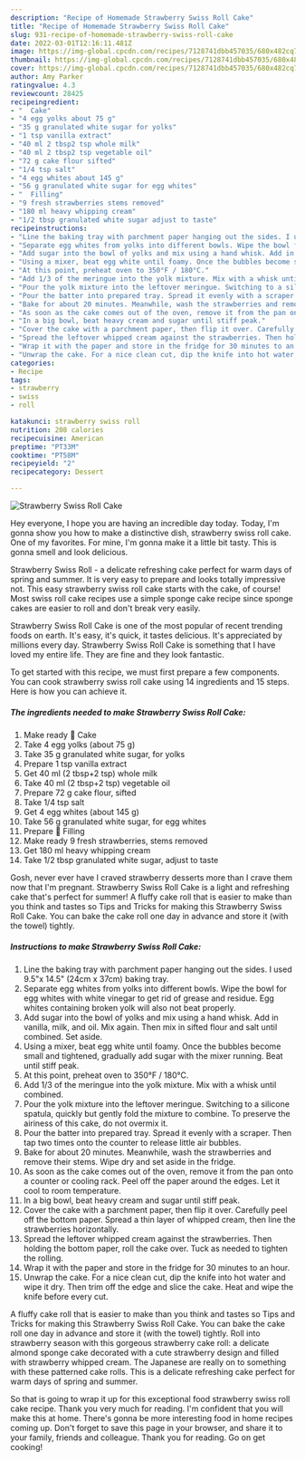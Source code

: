 ```yaml
---
description: "Recipe of Homemade Strawberry Swiss Roll Cake"
title: "Recipe of Homemade Strawberry Swiss Roll Cake"
slug: 931-recipe-of-homemade-strawberry-swiss-roll-cake
date: 2022-03-01T12:16:11.481Z
image: https://img-global.cpcdn.com/recipes/7128741dbb457035/680x482cq70/strawberry-swiss-roll-cake-recipe-main-photo.jpg
thumbnail: https://img-global.cpcdn.com/recipes/7128741dbb457035/680x482cq70/strawberry-swiss-roll-cake-recipe-main-photo.jpg
cover: https://img-global.cpcdn.com/recipes/7128741dbb457035/680x482cq70/strawberry-swiss-roll-cake-recipe-main-photo.jpg
author: Amy Parker
ratingvalue: 4.3
reviewcount: 28425
recipeingredient:
- "  Cake"
- "4 egg yolks about 75 g"
- "35 g granulated white sugar for yolks"
- "1 tsp vanilla extract"
- "40 ml 2 tbsp2 tsp whole milk"
- "40 ml 2 tbsp2 tsp vegetable oil"
- "72 g cake flour sifted"
- "1/4 tsp salt"
- "4 egg whites about 145 g"
- "56 g granulated white sugar for egg whites"
- "  Filling"
- "9 fresh strawberries stems removed"
- "180 ml heavy whipping cream"
- "1/2 tbsp granulated white sugar adjust to taste"
recipeinstructions:
- "Line the baking tray with parchment paper hanging out the sides. I used 9.5&#34;x 14.5&#34; (24cm x 37cm) baking tray."
- "Separate egg whites from yolks into different bowls. Wipe the bowl for egg whites with white vinegar to get rid of grease and residue. Egg whites containing broken yolk will also not beat properly."
- "Add sugar into the bowl of yolks and mix using a hand whisk. Add in vanilla, milk, and oil. Mix again. Then mix in sifted flour and salt until combined. Set aside."
- "Using a mixer, beat egg white until foamy. Once the bubbles become small and tightened, gradually add sugar with the mixer running. Beat until stiff peak."
- "At this point, preheat oven to 350°F / 180°C."
- "Add 1/3 of the meringue into the yolk mixture. Mix with a whisk until combined."
- "Pour the yolk mixture into the leftover meringue. Switching to a silicone spatula, quickly but gently fold the mixture to combine. To preserve the airiness of this cake, do not overmix it."
- "Pour the batter into prepared tray. Spread it evenly with a scraper. Then tap two times onto the counter to release little air bubbles."
- "Bake for about 20 minutes. Meanwhile, wash the strawberries and remove their stems. Wipe dry and set aside in the fridge."
- "As soon as the cake comes out of the oven, remove it from the pan onto a counter or cooling rack. Peel off the paper around the edges. Let it cool to room temperature."
- "In a big bowl, beat heavy cream and sugar until stiff peak."
- "Cover the cake with a parchment paper, then flip it over. Carefully peel off the bottom paper. Spread a thin layer of whipped cream, then line the strawberries horizontally."
- "Spread the leftover whipped cream against the strawberries. Then holding the bottom paper, roll the cake over. Tuck as needed to tighten the rolling."
- "Wrap it with the paper and store in the fridge for 30 minutes to an hour."
- "Unwrap the cake. For a nice clean cut, dip the knife into hot water and wipe it dry. Then trim off the edge and slice the cake. Heat and wipe the knife before every cut."
categories:
- Recipe
tags:
- strawberry
- swiss
- roll

katakunci: strawberry swiss roll 
nutrition: 208 calories
recipecuisine: American
preptime: "PT33M"
cooktime: "PT58M"
recipeyield: "2"
recipecategory: Dessert

---
```



![Strawberry Swiss Roll Cake](https://img-global.cpcdn.com/recipes/7128741dbb457035/680x482cq70/strawberry-swiss-roll-cake-recipe-main-photo.jpg)

Hey everyone, I hope you are having an incredible day today. Today, I'm gonna show you how to make a distinctive dish, strawberry swiss roll cake. One of my favorites. For mine, I'm gonna make it a little bit tasty. This is gonna smell and look delicious.

Strawberry Swiss Roll - a delicate refreshing cake perfect for warm days of spring and summer. It is very easy to prepare and looks totally impressive not. This easy strawberry swiss roll cake starts with the cake, of course! Most swiss roll cake recipes use a simple sponge cake recipe since sponge cakes are easier to roll and don&#39;t break very easily.

Strawberry Swiss Roll Cake is one of the most popular of recent trending foods on earth. It's easy, it's quick, it tastes delicious. It's appreciated by millions every day. Strawberry Swiss Roll Cake is something that I have loved my entire life. They are fine and they look fantastic.


To get started with this recipe, we must first prepare a few components. You can cook strawberry swiss roll cake using 14 ingredients and 15 steps. Here is how you can achieve it.

<!--inarticleads1-->

##### The ingredients needed to make Strawberry Swiss Roll Cake:

1. Make ready  🍰 Cake
1. Take 4 egg yolks (about 75 g)
1. Take 35 g granulated white sugar, for yolks
1. Prepare 1 tsp vanilla extract
1. Get 40 ml (2 tbsp+2 tsp) whole milk
1. Take 40 ml (2 tbsp+2 tsp) vegetable oil
1. Prepare 72 g cake flour, sifted
1. Take 1/4 tsp salt
1. Get 4 egg whites (about 145 g)
1. Take 56 g granulated white sugar, for egg whites
1. Prepare  🍓 Filling
1. Make ready 9 fresh strawberries, stems removed
1. Get 180 ml heavy whipping cream
1. Take 1/2 tbsp granulated white sugar, adjust to taste


Gosh, never ever have I craved strawberry desserts more than I crave them now that I&#39;m pregnant. Strawberry Swiss Roll Cake is a light and refreshing cake that&#39;s perfect for summer! A fluffy cake roll that is easier to make than you think and tastes so Tips and Tricks for making this Strawberry Swiss Roll Cake. You can bake the cake roll one day in advance and store it (with the towel) tightly. 

<!--inarticleads2-->

##### Instructions to make Strawberry Swiss Roll Cake:

1. Line the baking tray with parchment paper hanging out the sides. I used 9.5&#34;x 14.5&#34; (24cm x 37cm) baking tray.
1. Separate egg whites from yolks into different bowls. Wipe the bowl for egg whites with white vinegar to get rid of grease and residue. Egg whites containing broken yolk will also not beat properly.
1. Add sugar into the bowl of yolks and mix using a hand whisk. Add in vanilla, milk, and oil. Mix again. Then mix in sifted flour and salt until combined. Set aside.
1. Using a mixer, beat egg white until foamy. Once the bubbles become small and tightened, gradually add sugar with the mixer running. Beat until stiff peak.
1. At this point, preheat oven to 350°F / 180°C.
1. Add 1/3 of the meringue into the yolk mixture. Mix with a whisk until combined.
1. Pour the yolk mixture into the leftover meringue. Switching to a silicone spatula, quickly but gently fold the mixture to combine. To preserve the airiness of this cake, do not overmix it.
1. Pour the batter into prepared tray. Spread it evenly with a scraper. Then tap two times onto the counter to release little air bubbles.
1. Bake for about 20 minutes. Meanwhile, wash the strawberries and remove their stems. Wipe dry and set aside in the fridge.
1. As soon as the cake comes out of the oven, remove it from the pan onto a counter or cooling rack. Peel off the paper around the edges. Let it cool to room temperature.
1. In a big bowl, beat heavy cream and sugar until stiff peak.
1. Cover the cake with a parchment paper, then flip it over. Carefully peel off the bottom paper. Spread a thin layer of whipped cream, then line the strawberries horizontally.
1. Spread the leftover whipped cream against the strawberries. Then holding the bottom paper, roll the cake over. Tuck as needed to tighten the rolling.
1. Wrap it with the paper and store in the fridge for 30 minutes to an hour.
1. Unwrap the cake. For a nice clean cut, dip the knife into hot water and wipe it dry. Then trim off the edge and slice the cake. Heat and wipe the knife before every cut.


A fluffy cake roll that is easier to make than you think and tastes so Tips and Tricks for making this Strawberry Swiss Roll Cake. You can bake the cake roll one day in advance and store it (with the towel) tightly. Roll into strawberry season with this gorgeous strawberry cake roll: a delicate almond sponge cake decorated with a cute strawberry design and filled with strawberry whipped cream. The Japanese are really on to something with these patterned cake rolls. This is a delicate refreshing cake perfect for warm days of spring and summer. 

So that is going to wrap it up for this exceptional food strawberry swiss roll cake recipe. Thank you very much for reading. I'm confident that you will make this at home. There's gonna be more interesting food in home recipes coming up. Don't forget to save this page in your browser, and share it to your family, friends and colleague. Thank you for reading. Go on get cooking!
